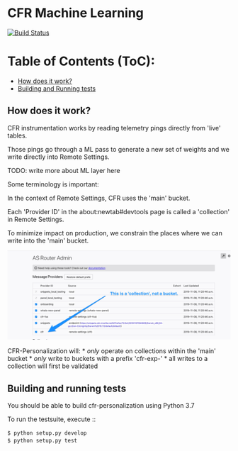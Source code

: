 # CFR Machine Learning 

[![Build Status](https://travis-ci.org/mozilla/cfr-personalization.svg?branch=master)](https://travis-ci.org/mozilla/cfr-personalization)

Table of Contents (ToC):
===========================

* [How does it work?](#how-does-it-work)
* [Building and Running tests](#build-and-run-tests)

## How does it work?

CFR instrumentation works by reading telemetry pings directly from
'live' tables.   

Those pings go through a ML pass to generate a new set of weights and
we write directly into Remote Settings.

TODO: write more about ML layer here


Some terminology is important:

In the context of Remote Settings, CFR uses the 'main' bucket.

Each 'Provider ID' in the about:newtab#devtools page is called a
'collection' in Remote Settings.

To minimize impact on production, we constrain the places where
we can write into the 'main' bucket.


![Collections are not 'Buckets'](./rs_collections.jpg "Collections are not Buckets")


CFR-Personalization will:
    * *only* operate on collections within the 'main' bucket
    * *only* write to buckets with a prefix 'cfr-exp-'
    * all writes to a collection will first be validated



## Building and running tests
You should be able to build cfr-personalization using Python 3.7

To run the testsuite, execute ::

```python
$ python setup.py develop
$ python setup.py test
```

